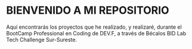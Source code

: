 # BIENVENIDO A MI REPOSITORIO

Aquí encontrarás los proyectos que he realizado, y realizaré, durante el BootCamp Professional en Coding de DEV.F, a través de Bécalos BID Lab Tech Challenge Sur-Sureste.